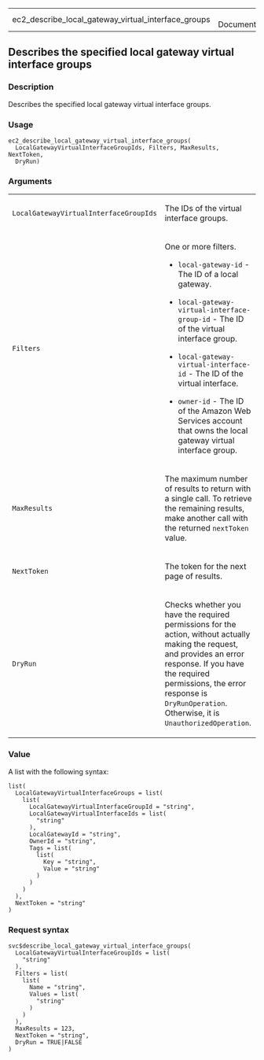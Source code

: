 <table style="width: 100%;">
<tbody>
<tr class="odd">
<td>ec2_describe_local_gateway_virtual_interface_groups</td>
<td style="text-align: right;">R Documentation</td>
</tr>
</tbody>
</table>

## Describes the specified local gateway virtual interface groups

### Description

Describes the specified local gateway virtual interface groups.

### Usage

    ec2_describe_local_gateway_virtual_interface_groups(
      LocalGatewayVirtualInterfaceGroupIds, Filters, MaxResults, NextToken,
      DryRun)

### Arguments

<table>
<colgroup>
<col style="width: 35%" />
<col style="width: 65%" />
</colgroup>
<tbody>
<tr class="odd">
<td><code
id="ec2_describe_local_gateway_virtual_interface_groups_:_LocalGatewayVirtualInterfaceGroupIds">LocalGatewayVirtualInterfaceGroupIds</code></td>
<td><p>The IDs of the virtual interface groups.</p></td>
</tr>
<tr class="even">
<td><code
id="ec2_describe_local_gateway_virtual_interface_groups_:_Filters">Filters</code></td>
<td><p>One or more filters.</p>
<ul>
<li><p><code>local-gateway-id</code> - The ID of a local
gateway.</p></li>
<li><p><code>local-gateway-virtual-interface-group-id</code> - The ID of
the virtual interface group.</p></li>
<li><p><code>local-gateway-virtual-interface-id</code> - The ID of the
virtual interface.</p></li>
<li><p><code>owner-id</code> - The ID of the Amazon Web Services account
that owns the local gateway virtual interface group.</p></li>
</ul></td>
</tr>
<tr class="odd">
<td><code
id="ec2_describe_local_gateway_virtual_interface_groups_:_MaxResults">MaxResults</code></td>
<td><p>The maximum number of results to return with a single call. To
retrieve the remaining results, make another call with the returned
<code>nextToken</code> value.</p></td>
</tr>
<tr class="even">
<td><code
id="ec2_describe_local_gateway_virtual_interface_groups_:_NextToken">NextToken</code></td>
<td><p>The token for the next page of results.</p></td>
</tr>
<tr class="odd">
<td><code
id="ec2_describe_local_gateway_virtual_interface_groups_:_DryRun">DryRun</code></td>
<td><p>Checks whether you have the required permissions for the action,
without actually making the request, and provides an error response. If
you have the required permissions, the error response is
<code>DryRunOperation</code>. Otherwise, it is
<code>UnauthorizedOperation</code>.</p></td>
</tr>
</tbody>
</table>

### Value

A list with the following syntax:

    list(
      LocalGatewayVirtualInterfaceGroups = list(
        list(
          LocalGatewayVirtualInterfaceGroupId = "string",
          LocalGatewayVirtualInterfaceIds = list(
            "string"
          ),
          LocalGatewayId = "string",
          OwnerId = "string",
          Tags = list(
            list(
              Key = "string",
              Value = "string"
            )
          )
        )
      ),
      NextToken = "string"
    )

### Request syntax

    svc$describe_local_gateway_virtual_interface_groups(
      LocalGatewayVirtualInterfaceGroupIds = list(
        "string"
      ),
      Filters = list(
        list(
          Name = "string",
          Values = list(
            "string"
          )
        )
      ),
      MaxResults = 123,
      NextToken = "string",
      DryRun = TRUE|FALSE
    )

